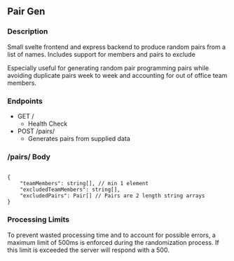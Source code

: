 ## Pair Gen

### Description
Small svelte frontend and express backend to produce random pairs from a list of names. Includes support for members and pairs to exclude

Especially useful for generating random pair programming pairs while avoiding duplicate pairs week to week and accounting for out of office team members. 

### Endpoints
* GET /
  * Health Check
* POST /pairs/
    * Generates pairs from supplied data
    

### /pairs/ Body
```

{
    "teamMembers": string[], // min 1 element
    "excludedTeamMembers": string[],
    "excludedPairs": Pair[] // Pairs are 2 length string arrays
}
```

### Processing Limits
To prevent wasted processing time and to account for possible errors, a maximum limit of 500ms is enforced during the randomization process. If this limit is exceeded the server will respond with a 500.